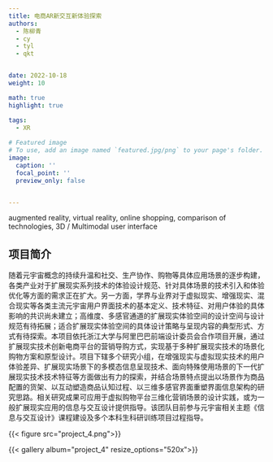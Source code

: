```yaml
---
title: 电商AR新交互新体验探索
authors:
  - 陈柳青
  - cy
  - tyl
  - qkt


date: 2022-10-18
weight: 10

math: true
highlight: true

tags:
  - XR
  
# Featured image
# To use, add an image named `featured.jpg/png` to your page's folder.
image:
  caption: ''
  focal_point: ''
  preview_only: false


---
```

augmented reality, virtual reality, online shopping, comparison of technologies, 3D / Multimodal user interface
<!--more-->

## 项目简介

随着元宇宙概念的持续升温和社交、生产协作、购物等具体应用场景的逐步构建，各类产业对于扩展现实系列技术的体验设计规范、针对具体场景的技术引入和体验优化等方面的需求正在扩大。另一方面，学界与业界对于虚拟现实、增强现实、混合现实等各类主流元宇宙用户界面技术的基本定义、技术特征、对用户体验的具体影响的共识尚未建立；高维度、多感官通道的扩展现实体验空间的设计空间与设计规范有待拓展；适合扩展现实体验空间的具体设计策略与呈现内容的典型形式、方式有待探索。本项目依托浙江大学与阿里巴巴前端设计委员会合作项目开展，通过扩展现实技术创新电商平台的营销导购方式，实现基于多种扩展现实技术的场景化购物方案和原型设计。项目下辖多个研究小组，在增强现实与虚拟现实技术的用户体验差异、扩展现实场景下的多模态信息呈现技术、面向特殊使用场景的下一代扩展现实技术技术特征等方面做出有力的探索，并结合场景特点提出以场景作为商品配置的货架、以互动塑造商品认知过程、以三维多感官界面重塑界面信息架构的研究思路。相关研究成果可应用于虚拟购物平台三维化营销场景的设计实践，或为一般扩展现实应用的信息与交互设计提供指导。该团队目前参与元宇宙相关主题《信息与交互设计》课程建设及多个本科生科研训练项目过程指导。

{{< figure src="project_4.png">}}

{{< gallery album="project_4" resize_options="520x">}}
